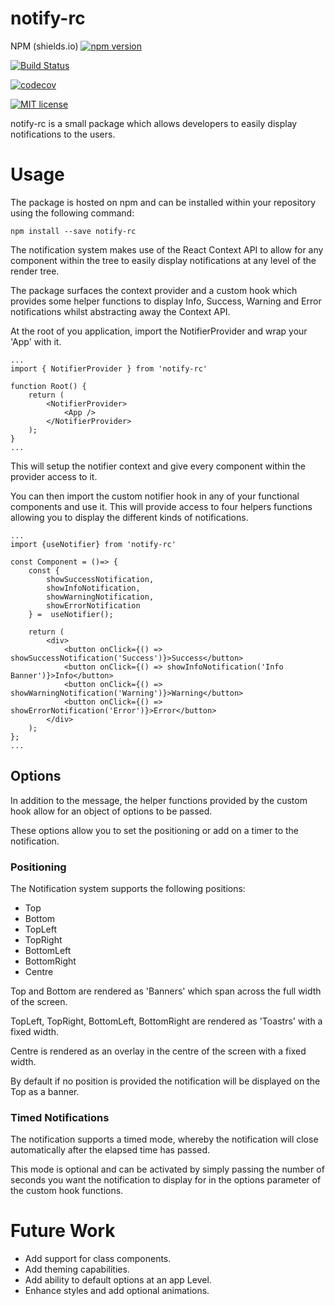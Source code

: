 # notify-rc

NPM (shields.io)
[![npm version](http://img.shields.io/npm/v/notify-rc.svg?style=flat)](https://npmjs.org/package/notify-rc 'View this project on npm')

[![Build Status](https://travis-ci.com/JamesPortelli/notify-rc.svg?branch=master)](https://travis-ci.com/JamesPortelli/notify-rc)

[![codecov](https://codecov.io/gh/JamesPortelli/notify-rc/branch/master/graph/badge.svg)](https://codecov.io/gh/JamesPortelli/notify-rc)

[![MIT license](http://img.shields.io/badge/license-MIT-brightgreen.svg)](https://github.com/JamesPortelli/notify-rc/blob/master/LICENSE)

notify-rc is a small package which allows developers to easily display notifications to the users.

# Usage

The package is hosted on npm and can be installed within your repository using the following command:

    npm install --save notify-rc

The notification system makes use of the React Context API to allow for any component within the tree to easily display notifications at any level of the render tree.

The package surfaces the context provider and a custom hook which provides some helper functions to display Info, Success, Warning and Error notifications whilst abstracting away the Context API.

At the root of you application, import the NotifierProvider and wrap your 'App' with it.

    ...
    import { NotifierProvider } from 'notify-rc'

    function Root() {
    	return (
    		<NotifierProvider>
    			<App />
    		</NotifierProvider>
    	);
    }
    ...

This will setup the notifier context and give every component within the provider access to it.

You can then import the custom notifier hook in any of your functional components and use it. This will provide access to four helpers functions allowing you to display the different kinds of notifications.

    ...
    import {useNotifier} from 'notify-rc'

    const Component = ()=> {
        const {
    	    showSuccessNotification,
    	    showInfoNotification,
    	    showWarningNotification,
    	    showErrorNotification
        } =  useNotifier();

        return (
    	    <div>
    		    <button onClick={() => showSuccessNotification('Success')}>Success</button>
    		    <button onClick={() => showInfoNotification('Info Banner')}>Info</button>
    		    <button onClick={() => showWarningNotification('Warning')}>Warning</button>
    		    <button onClick={() => showErrorNotification('Error')}>Error</button>
    	    </div>
        );
    };
    ...

## Options

In addition to the message, the helper functions provided by the custom hook allow for an object of options to be passed.

These options allow you to set the positioning or add on a timer to the notification.

### Positioning

The Notification system supports the following positions:

- Top
- Bottom
- TopLeft
- TopRight
- BottomLeft
- BottomRight
- Centre

Top and Bottom are rendered as 'Banners' which span across the full width of the screen.

TopLeft, TopRight, BottomLeft, BottomRight are rendered as 'Toastrs' with a fixed width.

Centre is rendered as an overlay in the centre of the screen with a fixed width.

By default if no position is provided the notification will be displayed on the Top as a banner.

### Timed Notifications

The notification supports a timed mode, whereby the notification will close automatically after the elapsed time has passed.

This mode is optional and can be activated by simply passing the number of seconds you want the notification to display for in the options parameter of the custom hook functions.

# Future Work

- Add support for class components.
- Add theming capabilities.
- Add ability to default options at an app Level.
- Enhance styles and add optional animations.
